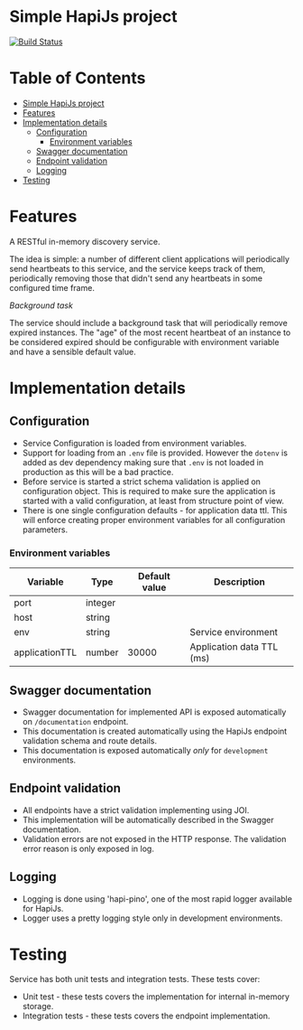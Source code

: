 # Simple HapiJs project

[![Build Status](https://travis-ci.org/mirceaalexandru/hapi-ts.svg?branch=master)](https://travis-ci.org/mirceaalexandru/hapi-ts)

Table of Contents
=================

   * [Simple HapiJs project](#simple-hapijs-project)
   * [Features](#features)
   * [Implementation details](#implementation-details)
      * [Configuration](#configuration)
         * [Environment variables](#environment-variables)
      * [Swagger documentation](#swagger-documentation)
      * [Endpoint validation](#endpoint-validation)
      * [Logging](#logging)
   * [Testing](#testing)

# Features

A RESTful in-memory discovery service.

The idea is simple: a number of different client applications will periodically send heartbeats to this service, 
and the service keeps track of them, periodically removing those that didn't send any heartbeats in some configured 
time frame.

*Background task*

The service should include a background task that will periodically remove expired instances. 
The "age" of the most recent heartbeat of an instance to be considered expired should be configurable with 
environment variable and have a sensible default value.

# Implementation details

## Configuration

 * Service Configuration is loaded from environment variables.
 * Support for loading from an `.env` file is provided. However the `dotenv` is added as dev dependency making sure that `.env` 
 is not loaded in production as this will be a bad practice.
 * Before service is started a strict schema validation is applied on configuration object. 
 This is required to make sure the application is started with a valid configuration, at least from structure point of view.
 * There is one single configuration defaults - for application data ttl. 
 This will enforce creating proper environment variables for all configuration parameters.
 
### Environment variables

| Variable  | Type      | Default value | Description |
|-----------|-----------|---------------|-------------|
| port      | integer   |               |             |
| host      | string    |               |             |
| env       | string    |               | Service environment |
| applicationTTL | number | 30000       | Application data TTL (ms) |
 
## Swagger documentation

 * Swagger documentation for implemented API is exposed automatically on `/documentation` endpoint.
 * This documentation is created automatically using the HapiJs endpoint validation schema and route details.
 * This documentation is exposed automatically *only* for `development` environments. 
 
## Endpoint validation

 * All endpoints have a strict validation implementing using JOI.
 * This implementation will be automatically described in the Swagger documentation.
 * Validation errors are not exposed in the HTTP response. The validation error reason is only exposed in log.
 
## Logging

 * Logging is done using 'hapi-pino', one of the most rapid logger available for HapiJs.
 * Logger uses a pretty logging style only in development environments.

# Testing

Service has both unit tests and integration tests. These tests cover:
 * Unit test - these tests covers the implementation for internal in-memory storage.
 * Integration tests - these tests covers the endpoint implementation.
 
